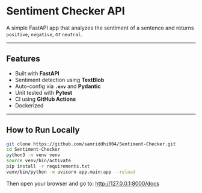 # Sentiment Checker API

A simple FastAPI app that analyzes the sentiment of a sentence and returns `positive`, `negative`, or `neutral`.

---

## Features

- Built with **FastAPI**
- Sentiment detection using **TextBlob**
- Auto-config via **`.env`** and **Pydantic**
- Unit tested with **Pytest**
- CI using **GitHub Actions**
- Dockerized

---

## How to Run Locally

```bash
git clone https://github.com/samriddhi004/Sentiment-Checker.git
cd Sentiment-Checker
python3 -m venv venv
source venv/bin/activate
pip install -r requirements.txt
venv/bin/python -m uvicorn app.main:app --reload
```
Then open your browser and go to:
 http://127.0.0.1:8000/docs
